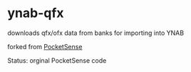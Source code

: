 ynab-qfx
========

downloads qfx/ofx data from banks for importing into YNAB

forked from [PocketSense](https://sites.google.com/site/pocketsense/home/msmoneyfixp1/p2)

Status: orginal PocketSense code
